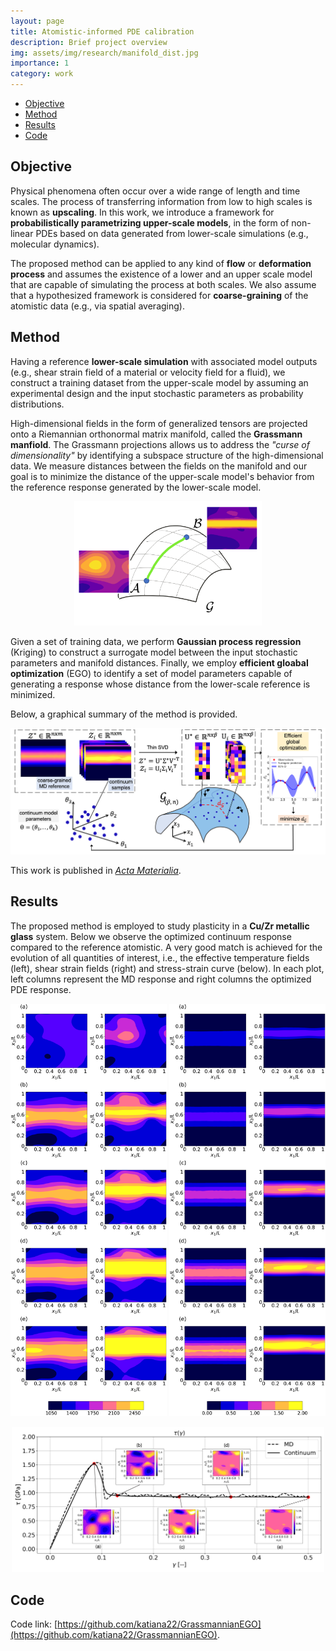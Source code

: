 ```yaml
---
layout: page
title: Atomistic-informed PDE calibration
description: Brief project overview
img: assets/img/research/manifold_dist.jpg
importance: 1
category: work
---
```


* [Objective](#objective)
* [Method](#method)
* [Results](#results)
* [Code](#code)

## Objective
Physical phenomena often occur over a wide range of length and time scales. The process of transferring information from low to high scales is known as **upscaling**. 
In this work, we introduce a framework for **probabilistically parametrizing upper-scale models**, in the form of non-linear PDEs based on data generated from lower-scale simulations (e.g., molecular dynamics). 

The proposed method can be applied to any kind of **flow** or **deformation process** and assumes the existence of a lower and an upper scale model that are capable of simulating the process at both scales. We also assume that a hypothesized framework is considered for **coarse-graining** of the atomistic data (e.g., via spatial averaging). 


## Method 
Having a reference **lower-scale simulation** with associated model outputs (e.g., shear strain field of a material or velocity field for a fluid), we construct a training dataset from the upper-scale model by assuming an experimental design and the input stochastic parameters as probability distributions.

High-dimensional fields in the form of generalized tensors are projected onto a Riemannian orthonormal matrix manifold, called the **Grassmann manfiold**. The Grassmann projections allows us to address the *"curse of dimensionality"* by identifying a subspace structure of the high-dimensional data. We measure distances between the fields on the manifold and our goal is to minimize the distance of the upper-scale model's behavior from the reference response generated by the lower-scale model. 

<p align="center">
  <img src="/assets/img/research/manifold_dist.jpg" alt="manifold distance" style="width:300px;"/>
</p>

Given a set of training data, we perform **Gaussian process regression** (Kriging) to construct a surrogate model between the input stochastic parameters and manifold distances. Finally, we employ **efficient gloabal optimization** (EGO) to identify a set of model parameters capable of generating a response whose distance from the lower-scale reference is minimized. 

Below, a graphical summary of the method is provided.

<p align="center">
  <img src="/assets/img/research/Graphical-illustration.jpg" alt="method" style="width:800px;"/>
</p>

This work is published in [_Acta Materialia_](https://www.sciencedirect.com/science/article/pii/S1359645421003888?dgcid=coauthor).   

## Results
The proposed method is employed to study plasticity in a **Cu/Zr metallic glass** system. Below we observe the optimized continuum response compared to the reference atomistic. A very good match is achieved for the evolution of all quantities of interest, i.e., the effective temperature fields (left), shear strain fields (right) and stress-strain curve (below). In each plot, left columns represent the MD response and right columns the optimized PDE response.

<p align="center">
  <img src="/assets/img/research/eff-temp-application.jpg" width="250"/>  <img src="/assets/img/research/shear-strain-application.jpg" width="250"/> 
</p>
  
<p align="center">
  <img src="/assets/img/research/stress--strain-application.jpg" alt="stress-strain curve" width="500"/>
</p>  

## Code  
Code link: [https://github.com/katiana22/GrassmannianEGO](https://github.com/katiana22/GrassmannianEGO).

